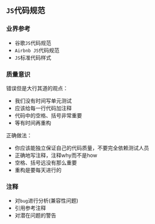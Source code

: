 ## `JS`代码规范
### 业界参考
* 谷歌`JS`代码规范
* `Airbnb JS`代码规范
* `JS`标准代码样式

### 质量意识
错误但是大行其道的观点：

* 我们没有时间写单元测试
* 应该给每一行代码加注释
* 代码中的空格、括号非常重要
* 等有时间再重构

正确做法：  
* 你应该能独立保证自己的代码质量，不要完全依赖测试人员
* 正确地写注释，注释why而不是how
* 空格、括号远没有那么重要
* 重构是要每天进行的
### 注释
* 对`bug`进行分析(兼容性问题)
* 引用参考注释
* 对潜在问题的警告
